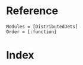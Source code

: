 # Reference

```@autodocs
Modules = [DistributedJets]
Order = [:function]
```

# Index

```@index
```
